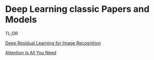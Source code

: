 # Deep Learning classic Papers and Models

TL;DR

[Deep Residual Learning for Image Recognition](https://arxiv.org/pdf/1512.03385.pdf)

[Attention Is All You Need](https://arxiv.org/pdf/1706.03762.pdf)
